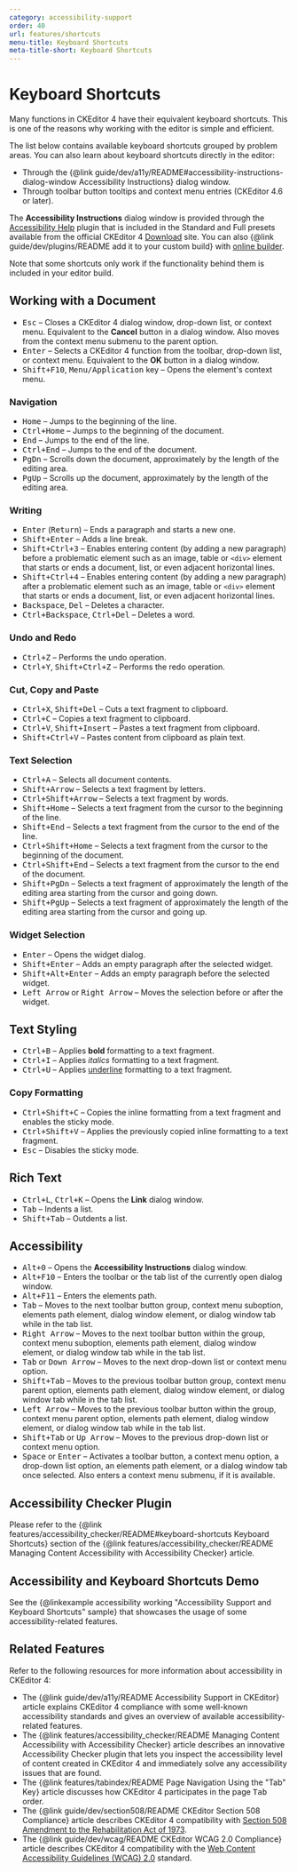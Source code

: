 ```yaml
---
category: accessibility-support
order: 40
url: features/shortcuts
menu-title: Keyboard Shortcuts
meta-title-short: Keyboard Shortcuts
---
```

<!--
Copyright (c) 2003-2021, CKSource - Frederico Knabben. All rights reserved.
For licensing, see LICENSE.md.
-->

# Keyboard Shortcuts

Many functions in CKEditor 4 have their equivalent keyboard shortcuts. This is one of the reasons why working with the editor is simple and efficient.

The list below contains available keyboard shortcuts grouped by problem areas. You can also learn about keyboard shortcuts directly in the editor:

* Through the {@link guide/dev/a11y/README#accessibility-instructions-dialog-window Accessibility Instructions} dialog window.
* Through toolbar button tooltips and context menu entries (CKEditor 4.6 or later).

<info-box info="">
 <p>
 	The <strong>Accessibility Instructions</strong> dialog window is provided through the <a href="https://ckeditor.com/cke4/addon/a11yhelp">Accessibility Help</a> plugin that is included in the Standard and Full presets available from the official CKEditor 4 <a href="https://ckeditor.com/ckeditor-4/download/">Download</a> site. You can also {@link guide/dev/plugins/README add it to your custom build} with <a href="https://ckeditor.com/cke4/builder">online builder</a>.
 </p>
 <p>
 	Note that some shortcuts only work if the functionality behind them is included in your editor build.
 </p>
</info-box>

## Working with a Document

* <kbd>Esc</kbd> &ndash; Closes a CKEditor 4 dialog window, drop-down list, or context menu. Equivalent to the
	**Cancel** button in a dialog window. Also moves from the context menu submenu to the parent option.
* <kbd>Enter</kbd> &ndash; Selects a CKEditor 4 function from the toolbar, drop-down list, or context menu. Equivalent to the
	**OK** button in a dialog window.
* <kbd>Shift+F10</kbd>, <kbd>Menu/Application</kbd> key &ndash; Opens the element's context menu.

### Navigation

* <kbd>Home</kbd> &ndash; Jumps to the beginning of the line.
* <kbd>Ctrl+Home</kbd> &ndash; Jumps to the beginning of the document.
* <kbd>End</kbd> &ndash; Jumps to the end of the line.
* <kbd>Ctrl+End</kbd> &ndash; Jumps to the end of the document.
* <kbd>PgDn</kbd> &ndash; Scrolls down the document, approximately by the length of the editing area.
* <kbd>PgUp</kbd> &ndash; Scrolls up the document, approximately by the length of the editing area.

### Writing

* <kbd>Enter</kbd> (<kbd>Return</kbd>) &ndash; Ends a paragraph and starts a new one.
* <kbd>Shift+Enter</kbd> &ndash; Adds a line break.
* <kbd>Shift+Ctrl+3</kbd> &ndash; Enables entering content (by adding a new paragraph) before a problematic element such as an image, table or `<div>` element that starts or ends a document, list, or even adjacent horizontal lines.
* <kbd>Shift+Ctrl+4</kbd> &ndash; Enables entering content (by adding a new paragraph) after a problematic element such as an image, table or `<div>` element that starts or ends a document, list, or even adjacent horizontal lines.
* <kbd>Backspace</kbd>, <kbd>Del</kbd> &ndash; Deletes a character.
* <kbd>Ctrl+Backspace</kbd>, <kbd>Ctrl+Del</kbd> &ndash; Deletes a word.

### Undo and Redo

* <kbd>Ctrl+Z</kbd> &ndash; Performs the undo operation.
* <kbd>Ctrl+Y</kbd>, <kbd>Shift+Ctrl+Z</kbd> &ndash; Performs the redo operation.

### Cut, Copy and Paste

* <kbd>Ctrl+X</kbd>, <kbd>Shift+Del</kbd> &ndash; Cuts a text fragment to clipboard.
* <kbd>Ctrl+C</kbd> &ndash; Copies a text fragment to clipboard.
* <kbd>Ctrl+V</kbd>, <kbd>Shift+Insert</kbd> &ndash; Pastes a text fragment from clipboard.
* <kbd>Shift+Ctrl+V</kbd> &ndash; Pastes content from clipboard as plain text.

### Text Selection

* <kbd>Ctrl+A</kbd> &ndash; Selects all document contents.
* <kbd>Shift+Arrow</kbd> &ndash; Selects a text fragment by letters.
* <kbd>Ctrl+Shift+Arrow</kbd> &ndash; Selects a text fragment by words.
* <kbd>Shift+Home</kbd> &ndash; Selects a text fragment from the cursor to the beginning of the line.
* <kbd>Shift+End</kbd> &ndash; Selects a text fragment from the cursor to the end of the line.
* <kbd>Ctrl+Shift+Home</kbd> &ndash; Selects a text fragment from the cursor to the beginning of the document.
* <kbd>Ctrl+Shift+End</kbd> &ndash; Selects a text fragment from the cursor to the end of the document.
* <kbd>Shift+PgDn</kbd> &ndash; Selects a text fragment of approximately the length of the editing area starting from the cursor
	and going down.
* <kbd>Shift+PgUp</kbd> &ndash; Selects a text fragment of approximately the length of the editing area starting from the cursor
	and going up.

### Widget Selection

* <kbd>Enter</kbd> &ndash; Opens the widget dialog.
* <kbd>Shift+Enter</kbd> &ndash; Adds an empty paragraph after the selected widget.
* <kbd>Shift+Alt+Enter</kbd> &ndash; Adds an empty paragraph before the selected widget.
* <kbd>Left Arrow</kbd> or <kbd>Right Arrow</kbd> &ndash; Moves the selection before or after the widget.

## Text Styling

* <kbd>Ctrl+B</kbd> &ndash; Applies **bold** formatting to a text fragment.
* <kbd>Ctrl+I</kbd> &ndash; Applies *italics* formatting to a text fragment.
* <kbd>Ctrl+U</kbd> &ndash; Applies <span style="text-decoration: underline;">underline</span> formatting to a text fragment.

### Copy Formatting

* <kbd>Ctrl+Shift+C</kbd> &ndash; Copies the inline formatting from a text fragment and enables the sticky mode.
* <kbd>Ctrl+Shift+V</kbd> &ndash; Applies the previously copied inline formatting to a text fragment.
* <kbd>Esc</kbd> &ndash; Disables the sticky mode.

## Rich Text

* <kbd>Ctrl+L</kbd>, <kbd>Ctrl+K</kbd> &ndash; Opens the **Link** dialog window.
* <kbd>Tab</kbd> &ndash; Indents a list.
* <kbd>Shift+Tab</kbd> &ndash; Outdents a list.

## Accessibility

* <kbd>Alt+0</kbd> &ndash; Opens the **Accessibility Instructions** dialog window.
* <kbd>Alt+F10</kbd> &ndash; Enters the toolbar or the tab list of the currently open dialog window.
* <kbd>Alt+F11</kbd> &ndash; Enters the elements path.
* <kbd>Tab</kbd> &ndash; Moves to the next toolbar button group, context menu suboption, elements path element,
	dialog window element, or dialog window tab while in the tab list.
* <kbd>Right Arrow</kbd> &ndash; Moves to the next toolbar button within the group, context menu suboption,
	elements path element, dialog window element, or dialog window tab while in the tab list.
* <kbd>Tab</kbd> or <kbd>Down Arrow</kbd> &ndash; Moves to the next drop-down list or context menu option.
* <kbd>Shift+Tab</kbd> &ndash; Moves to the previous toolbar button group, context  menu parent option,
    elements path element, dialog window element, or dialog window tab while in the tab list.
* <kbd>Left Arrow</kbd> &ndash; Moves to the previous toolbar button within the  group, context menu
    parent option, elements path element, dialog window element, or dialog window tab while in the tab list.
* <kbd>Shift+Tab</kbd> or <kbd>Up Arrow</kbd> &ndash; Moves to the previous drop-down list or context menu option.
* <kbd>Space</kbd> or <kbd>Enter</kbd> &ndash; Activates a toolbar button, a context menu
    option, a drop-down list option, an elements path element, or a dialog window tab once selected.
	Also enters a context menu submenu, if it is available.

## Accessibility Checker Plugin

Please refer to the {@link features/accessibility_checker/README#keyboard-shortcuts Keyboard Shortcuts} section of the {@link features/accessibility_checker/README Managing Content Accessibility with Accessibility Checker} article.

## Accessibility and Keyboard Shortcuts Demo

See the {@linkexample accessibility working "Accessibility Support and Keyboard Shortcuts" sample} that showcases the usage of some accessibility-related features.

## Related Features

Refer to the following resources for more information about accessibility in CKEditor 4:

* The {@link guide/dev/a11y/README Accessibility Support in CKEditor} article explains CKEditor 4 compliance with some well-known accessibility standards and gives an overview of available accessibility-related features.
* The {@link features/accessibility_checker/README Managing Content Accessibility with Accessibility Checker} article describes an innovative Accessibility Checker plugin that lets you inspect the accessibility level of content created in CKEditor 4 and immediately solve any accessibility issues that are found.
* The {@link features/tabindex/README Page Navigation Using the "Tab" Key} article discusses how CKEditor 4 participates in the page <kbd>Tab</kbd> order.
* The {@link guide/dev/section508/README CKEditor Section 508 Compliance} article describes CKEditor 4 compatibility with [Section 508 Amendment to the Rehabilitation Act of 1973](http://www.state.gov/m/irm/impact/c32157.htm).
* The {@link guide/dev/wcag/README CKEditor WCAG 2.0 Compliance} article describes CKEditor 4 compatibility with the [Web Content Accessibility Guidelines (WCAG) 2.0](http://www.w3.org/TR/WCAG20/) standard.
